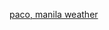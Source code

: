 <a class="weatherwidget-io" href="https://forecast7.com/en/14d59120d99/paco/" data-label_1="paco, manila" data-label_2="weather" data-font="Georgia" data-icons="Climacons Animated" data-theme="beige" >paco, manila weather</a>
<script>
!function(d,s,id){var js,fjs=d.getElementsByTagName(s)[0];if(!d.getElementById(id)){js=d.createElement(s);js.id=id;js.src='https://weatherwidget.io/js/widget.min.js';fjs.parentNode.insertBefore(js,fjs);}}(document,'script','weatherwidget-io-js');
</script>
